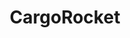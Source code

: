 ---
layout: home
title: CargoRocket
description: Ein Projekt zur Datensammlung und Verbesserung von Routinglösungen für den Lastenradverkehr.

main-headline: Lastenfahrrad Routing
second-headline: Für eine nachhaltige Mobilität
present-img: index_2.png
hero: true
main-button: Zum Blog
team:
    headline: Das Team
    description: Wir sind ein interdisziplinäres Team, das sich am liebsten den ganzen Tag mit verschiedenen Themen zur nachhaltigen Mobilität beschäftigt. Wir haben uns beim MobiData BW Hackathon zusammengefunden und dort das Projekt CargoRocket gemeinsam gestartet.
    members:
        - name: David Prenninger
          skills: Prototyper, kümmert sich um alle DevOps & App Themen.
          img: david.jpg
        - name: Alexandra Kapp
          skills: Geodaten und GIS Profi. Verleiht Daten und Projekt Struktur.
          img: alexandra.jpg
        - name: Henri Chilla
          skills: Fahrrad Enthusiast und OpenStreetMap Integrator.
          img: henri.jpg
project:
    headline: Das Projekt
    description: CargoRocket macht das Fahren von Lastenfahrrädern so einfach wie möglich. Offenheit und Transparenz von Erkenntnissen, Datenquellen und Softwaretools sind uns wichtig. Daher begleiten wir  die Entwicklung unserer Arbeit in unserem Blog. Weiterverwendung der Ergebnisse ist ausdrücklich erwünscht!
    products: 
      - name: CargoRocket App
        img: 
        description: Immer mehr Personen aber auch Logistikunternehmen setzen auf emissonsarme Lastenfahrräder. Der Bedarf an geeigneter Infrastruktur, wie flächendeckenden, breiten Radwegen, wird immer größer. Allerdings wird die Transformation unserer Städte noch viele Jahre benötigen. Deshalb möchten wir ein speziell auf die Bedürfnisse von Lastenräder angepasstes Routing entwickeln.
      - name: CargoBikeIndex
        img: 
        description: Zu schmale Radwege, Barrieren oder Bordsteine, können für Fahrräder lästig aber für Lastenräder unpassierbar sein. Mithilfe des CargoBike Index wollen wir auf einer Karte die für Lastenräder (weniger) geeigneten Straßen in Baden-Württemberg darstellen.
blog:
    headline: Blog
contact:
    headline: Kontakt
    email: team@cargorocket.de
    twitter:
      handle: "cargo_rocket"
      description: Wir sind auf Twitter!
      icon: twitter.png
    github:
      icon: github.png
      url: https://github.com/CargoRocket
      description: Wir entwickeln offen auf GitHub.
    contactText: Du hast Anregungen, ein Unternehmen im Bereich Radlogistik oder Lust auf Zusammenarbeit? Schreib uns!
    contact-icon: mail.png
business:
    headline: Interesse?
    description: Sie möchten ein Lastenradrouting in Ihre Applikation integrieren? Oder einfach nur mal unsere API ausprobieren? Sie haben Fragen zu unserem Bewertungsschema für die Lastenradfreundlichkeit? Kontaktieren Sie uns einfach und wir finden eine Lösung.
    email: business@cargorocket.de
funding:
    headline: Förderung
    description: Das Projekt CargoRocket wird vom Ministerium für Verkehr Baden-Württemberg im Rahmen einer Anschlussförderung des Hackathon “MobiDataBW Hackathon 2020” für drei Monate gefördert.
---